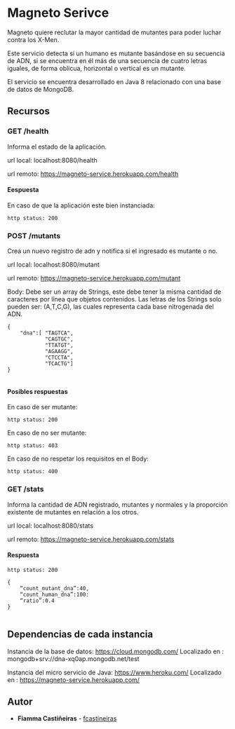 # Magneto Serivce

Magneto quiere reclutar la mayor cantidad de mutantes para poder luchar
contra los X-Men.

Este servicio detecta si un humano es mutante basándose en su secuencia de ADN, si se encuentra en él más de una secuencia de cuatro letras
iguales, de forma oblicua, horizontal o vertical es un mutante.

El servicio se encuentra desarrollado en Java 8 relacionado con una base de datos de MongoDB.

## Recursos

### GET /health

Informa el estado de la aplicación.

url local: localhost:8080/health

url remoto: https://magneto-service.herokuapp.com/health

#### Eespuesta
En caso de que la aplicación este bien instanciada:

    http status: 200
    

### POST /mutants

Crea un nuevo registro de adn y notifica si el ingresado es mutante o no.

url local: localhost:8080/mutant

url remoto: https://magneto-service.herokuapp.com/mutant

Body: Debe ser un array de Strings, este debe tener la misma cantidad de caracteres por línea que objetos contenidos. Las letras de los Strings solo pueden ser: (A,T,C,G), las
      cuales representa cada base nitrogenada del ADN. 

```
{
    "dna":[ "TAGTCA", 	
            "CAGTGC", 	
            "TTATGT", 	
            "AGAAGG", 		
            "CTCCTA", 	
            "TCACTG"]
}
	
```

#### Posibles respuestas
En caso de ser mutante:

    http status: 200
    
En caso de no ser mutante:

    http status: 403
    
En caso de no respetar los requisitos en el Body:

    http status: 400    
    
### GET /stats

Informa la cantidad de ADN registrado, mutantes y normales y la proporción existente de mutantes en relación a los otros. 

url local: localhost:8080/stats

url remoto: https://magneto-service.herokuapp.com/stats

#### Respuesta
    http status: 200
```
{
    “count_mutant_dna”:40, 
    “count_human_dna”:100: 
    “ratio”:0.4
}
	
```
    
## Dependencias de cada instancia 

Instancia de la base de datos: https://cloud.mongodb.com/
Localizado en : mongodb+srv://dna-xq0ap.mongodb.net/test

Instancia del micro servicio de Java: https://www.heroku.com/
Localizado en : https://magneto-service.herokuapp.com/

## Autor

* **Fiamma Castiñeiras** - [fcastineiras](https://github.com/fcastineiras)

